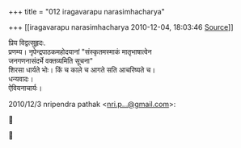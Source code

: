 +++
title = "012 iragavarapu narasimhacharya"

+++
[[iragavarapu narasimhacharya	2010-12-04, 18:03:46 [Source](https://groups.google.com/g/bvparishat/c/BWQLBH68Y7E)]]



प्रिय विद्वत्सुहृदः.  
प्रणम्य। नृपेन्द्रपाठकमहोदयानां "संस्कृतमस्माकं मातृभाषात्वेन  
जनगणनासंदर्भे वक्तव्यमिति सूचना"  
शिरसा धार्यते भोः। किं च काले च आगते सति आचरिष्यते च।  
धन्यवादः।  
ऐवियनाचार्यः।

2010/12/3 nripendra pathak \<[nri.p...@gmail.com]()\>:





